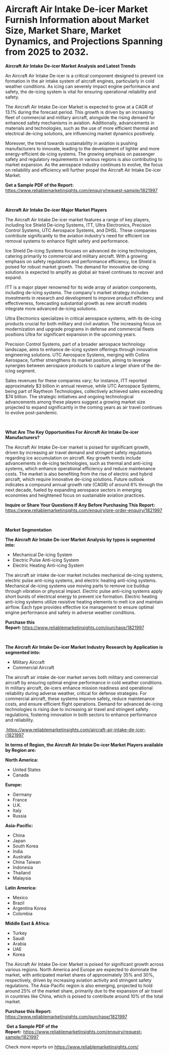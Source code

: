 <p><h1>Aircraft Air Intake De-icer Market Furnish Information about Market Size, Market Share, Market Dynamics, and Projections Spanning from 2025 to 2032.</h1></p><p><strong>Aircraft Air Intake De-icer Market Analysis and Latest Trends</strong></p>
<p><p>An Aircraft Air Intake De-icer is a critical component designed to prevent ice formation in the air intake system of aircraft engines, particularly in cold weather conditions. As icing can severely impact engine performance and safety, the de-icing system is vital for ensuring operational reliability and safety.</p><p>The Aircraft Air Intake De-icer Market is expected to grow at a CAGR of 13.1% during the forecast period. This growth is driven by an increasing fleet of commercial and military aircraft, alongside the rising demand for enhanced safety mechanisms in aviation. Additionally, advancements in materials and technologies, such as the use of more efficient thermal and electrical de-icing solutions, are influencing market dynamics positively. </p><p>Moreover, the trend towards sustainability in aviation is pushing manufacturers to innovate, leading to the development of lighter and more energy-efficient de-icing systems. The growing emphasis on passenger safety and regulatory requirements in various regions is also contributing to market expansion. As the aerospace industry continues to evolve, the focus on reliability and efficiency will further propel the Aircraft Air Intake De-icer Market.</p></p>
<p><strong>Get a Sample PDF of the Report:&nbsp;</strong> <a href="https://www.reliablemarketinsights.com/enquiry/request-sample/1821997?utm_campaign=2207&utm_medium=2&utm_source=Github&utm_content=ia&utm_term=31032025&utm_id=aircraft-air-intake-de-icer">https://www.reliablemarketinsights.com/enquiry/request-sample/1821997</a></p>
<p>&nbsp;</p>
<p><strong>Aircraft Air Intake De-icer Major Market Players</strong></p>
<p><p>The Aircraft Air Intake De-icer market features a range of key players, including Ice Shield De-icing Systems, ITT, Ultra Electronics, Precision Control Systems, UTC Aerospace Systems, and DHSL. These companies contribute significantly to the aviation industry's need for efficient ice removal systems to enhance flight safety and performance.</p><p>Ice Shield De-icing Systems focuses on advanced de-icing technologies, catering primarily to commercial and military aircraft. With a growing emphasis on safety regulations and performance efficiency, Ice Shield is poised for robust market growth. The demand for innovative de-icing solutions is expected to amplify as global air travel continues to recover and expand.</p><p>ITT is a major player renowned for its wide array of aviation components, including de-icing systems. The company's market strategy includes investments in research and development to improve product efficiency and effectiveness, forecasting substantial growth as new aircraft models integrate more advanced de-icing solutions.</p><p>Ultra Electronics specializes in critical aerospace systems, with its de-icing products crucial for both military and civil aviation. The increasing focus on modernization and upgrade programs in defense and commercial fleets positions Ultra for significant expansion in the upcoming years.</p><p>Precision Control Systems, part of a broader aerospace technology landscape, aims to enhance de-icing system offerings through innovative engineering solutions. UTC Aerospace Systems, merging with Collins Aerospace, further strengthens its market position, aiming to leverage synergies between aerospace products to capture a larger share of the de-icing segment.</p><p>Sales revenues for these companies vary; for instance, ITT reported approximately $3 billion in annual revenue, while UTC Aerospace Systems, being part of Raytheon Technologies, collectively achieved sales exceeding $74 billion. The strategic initiatives and ongoing technological advancements among these players suggest a growing market size projected to expand significantly in the coming years as air travel continues to evolve post-pandemic.</p></p>
<p>&nbsp;</p>
<p><strong>What Are The Key Opportunities For Aircraft Air Intake De-icer Manufacturers?</strong></p>
<p><p>The Aircraft Air Intake De-icer market is poised for significant growth, driven by increasing air travel demand and stringent safety regulations regarding ice accumulation on aircraft. Key growth trends include advancements in de-icing technologies, such as thermal and anti-icing systems, which enhance operational efficiency and reduce maintenance costs. The market is also benefiting from the rise of electric and hybrid aircraft, which require innovative de-icing solutions. Future outlook indicates a compound annual growth rate (CAGR) of around 6% through the next decade, fueled by expanding aerospace sectors in emerging economies and heightened focus on sustainable aviation practices.</p></p>
<p><strong>Inquire or Share Your Questions If Any Before Purchasing This Report:</strong> <a href="https://www.reliablemarketinsights.com/enquiry/pre-order-enquiry/1821997?utm_campaign=2207&utm_medium=2&utm_source=Github&utm_content=ia&utm_term=31032025&utm_id=aircraft-air-intake-de-icer">https://www.reliablemarketinsights.com/enquiry/pre-order-enquiry/1821997</a></p>
<p>&nbsp;</p>
<p><strong>Market Segmentation</strong></p>
<p><strong>The Aircraft Air Intake De-icer Market Analysis by types is segmented into:</strong></p>
<p><ul><li>Mechanical De-icing System</li><li>Electric Pulse Anti-icing System</li><li>Electric Heating Anti-icing System</li></ul></p>
<p><p>The aircraft air intake de-icer market includes mechanical de-icing systems, electric pulse anti-icing systems, and electric heating anti-icing systems. Mechanical de-icing systems use moving parts to remove ice buildup through vibration or physical impact. Electric pulse anti-icing systems apply short bursts of electrical energy to prevent ice formation. Electric heating anti-icing systems utilize resistive heating elements to melt ice and maintain airflow. Each type provides effective ice management to ensure optimal engine performance and safety in adverse weather conditions.</p></p>
<p><strong>Purchase this Report:&nbsp;</strong><a href="https://www.reliablemarketinsights.com/purchase/1821997?utm_campaign=2207&utm_medium=2&utm_source=Github&utm_content=ia&utm_term=31032025&utm_id=aircraft-air-intake-de-icer">https://www.reliablemarketinsights.com/purchase/1821997</a></p>
<p>&nbsp;</p>
<p><strong>The Aircraft Air Intake De-icer Market Industry Research by Application is segmented into:</strong></p>
<p><ul><li>Military Aircraft</li><li>Commercial Aircraft</li></ul></p>
<p><p>The aircraft air intake de-icer market serves both military and commercial aircraft by ensuring optimal engine performance in cold weather conditions. In military aircraft, de-icers enhance mission readiness and operational reliability during adverse weather, critical for defense strategies. For commercial aircraft, these systems improve safety, reduce maintenance costs, and ensure efficient flight operations. Demand for advanced de-icing technologies is rising due to increasing air travel and stringent safety regulations, fostering innovation in both sectors to enhance performance and reliability.</p></p>
<p><a href="https://www.reliablemarketinsights.com/aircraft-air-intake-de-icer-r1821997?utm_campaign=2207&utm_medium=2&utm_source=Github&utm_content=ia&utm_term=31032025&utm_id=aircraft-air-intake-de-icer">&nbsp;https://www.reliablemarketinsights.com/aircraft-air-intake-de-icer-r1821997</a></p>
<p><strong>In terms of Region, the Aircraft Air Intake De-icer Market Players available by Region are:</strong></p>
<p>
    <p> <strong> North America: </strong>
        <ul>
            <li>United States</li>
            <li>Canada</li>
        </ul>
        </p> 
    <p> <strong> Europe: </strong>
        <ul>
            <li>Germany</li>
            <li>France</li>
            <li>U.K.</li>
            <li>Italy</li>
            <li>Russia</li>
        </ul>
        </p> 
    <p> <strong> Asia-Pacific: </strong>
        <ul>
            <li>China</li>
            <li>Japan</li>
            <li>South Korea</li>
            <li>India</li>
            <li>Australia</li>
            <li>China Taiwan</li>
            <li>Indonesia</li>
            <li>Thailand</li>
            <li>Malaysia</li>
        </ul>
        </p> 
    <p> <strong> Latin America: </strong>
        <ul>
            <li>Mexico</li>
            <li>Brazil</li>
            <li>Argentina Korea</li>
            <li>Colombia</li>
        </ul>
        </p> 
    <p> <strong> Middle East & Africa: </strong>
        <ul>
            <li>Turkey</li>
            <li>Saudi</li>
            <li>Arabia</li>
            <li>UAE</li>
            <li>Korea</li>
        </ul>
    </p>
    </p>
<p><p>The Aircraft Air Intake De-icer Market is poised for significant growth across various regions. North America and Europe are expected to dominate the market, with anticipated market shares of approximately 35% and 30%, respectively, driven by increasing aviation activity and stringent safety regulations. The Asia-Pacific region is also emerging, projected to hold around 25% of the market share, primarily due to the expansion of air travel in countries like China, which is poised to contribute around 10% of the total market.</p></p>
<p><strong>Purchase this Report: </strong><a href="https://www.reliablemarketinsights.com/purchase/1821997?utm_campaign=2207&utm_medium=2&utm_source=Github&utm_content=ia&utm_term=31032025&utm_id=aircraft-air-intake-de-icer">https://www.reliablemarketinsights.com/purchase/1821997</a></p>
<p>&nbsp;<strong>Get a Sample PDF of the Report:&nbsp;&nbsp;</strong><a href="https://www.reliablemarketinsights.com/enquiry/request-sample/1821997?utm_campaign=2207&utm_medium=2&utm_source=Github&utm_content=ia&utm_term=31032025&utm_id=aircraft-air-intake-de-icer">https://www.reliablemarketinsights.com/enquiry/request-sample/1821997</a></p>
<p><strong></strong></p>
<p>Check more reports on <a href="https://www.reliablemarketinsights.com/?utm_campaign=2207&utm_medium=2&utm_source=Github&utm_content=ia&utm_term=31032025&utm_id=aircraft-air-intake-de-icer">https://www.reliablemarketinsights.com/</a></p>